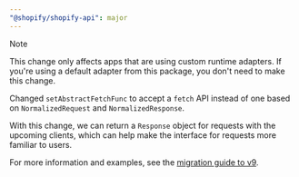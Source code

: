```yaml
---
"@shopify/shopify-api": major
---
```


> [!NOTE]
> This change only affects apps that are using custom runtime adapters.
> If you're using a default adapter from this package, you don't need to make this change.

Changed `setAbstractFetchFunc` to accept a `fetch` API instead of one based on `NormalizedRequest` and `NormalizedResponse`.

With this change, we can return a `Response` object for requests with the upcoming clients, which can help make the interface for requests more familiar to users.

For more information and examples, see the [migration guide to v9](https://github.com/Shopify/shopify-api-js/blob/fix_adapter_fetch_link_to_guide/packages/shopify-api/docs/migrating-to-v9.md#changes-to-runtime-adapters).
